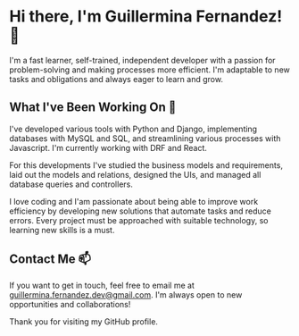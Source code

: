 # Hi there, I'm Guillermina Fernandez! 👋

I'm a fast learner, self-trained, independent developer with a passion for problem-solving and making processes more efficient. I'm adaptable to new tasks and obligations and always eager to learn and grow.

## What I've Been Working On 🌱

I've developed various tools with Python and Django, implementing databases with MySQL and SQL, and streamlining various processes with Javascript. I'm currently working with DRF and React.

For this developments I've studied the business models and requirements, laid out the models and relations, designed the UIs, and managed all database queries and controllers.

I love coding and I'am passionate about being able to improve work efficiency by developing new solutions that automate tasks and reduce errors. Every project must be approached with suitable technology, so learning new skills is a must.

## Contact Me 📫

If you want to get in touch, feel free to email me at guillermina.fernandez.dev@gmail.com. I'm always open to new opportunities and collaborations!

Thank you for visiting my GitHub profile.

<!---
guillermina-fernandez/guillermina-fernandez is a ✨ special ✨ repository because its `README.md` (this file) appears on your GitHub profile.
You can click the Preview link to take a look at your changes.
--->
